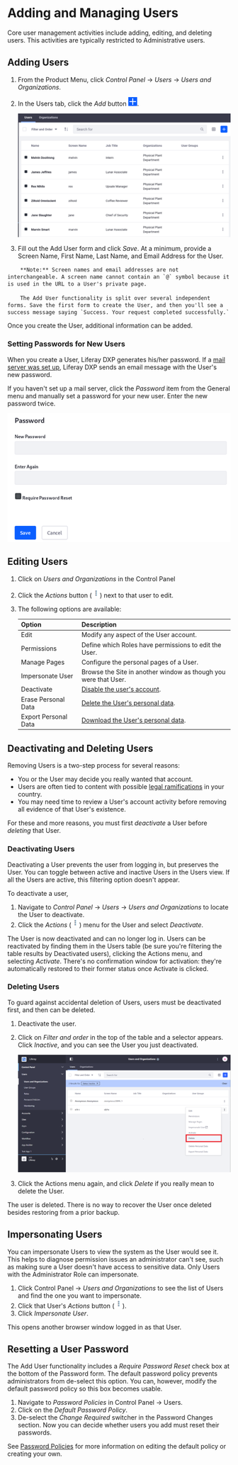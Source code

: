 # Adding and Managing Users

Core user management activities include adding, editing, and deleting users. This activities are typically restricted to Administrative users.

## Adding Users

1. From the Product Menu, click *Control Panel* &rarr; *Users* &rarr; *Users and Organizations*.
1. In the Users tab, click the *Add* button ![Add](../../../images/icon-add.png).

   ![Add Users from the Users and Organizations section of the Control Panel.](./adding-and-managing-users/images/01.png)

1. Fill out the Add User form and click *Save*. At a minimum, provide a Screen Name, First Name, Last Name, and Email Address for the User.

```note::
    **Note:** Screen names and email addresses are not interchangeable. A screen name cannot contain an `@` symbol because it is used in the URL to a User's private page.

    The Add User functionality is split over several independent forms. Save the first form to create the User, and then you'll see a success message saying `Success. Your request completed successfully.`
```

Once you create the User, additional information can be added.

### Setting Passwords for New Users

When you create a User, Liferay DXP generates his/her password. If a [mail server was set up](../../../installation-and-upgrades/setting-up-liferay-dxp/connecting-to-a-mail-server.md), Liferay DXP sends an email message with the User's new password.

If you haven't set up a mail server, click the *Password* item from the General menu and manually set a password for your new user. Enter the new password twice.

![Enter the password twice to manually set the password for a user. If the Password Policy you're using is configured to allow it, select whether to require the user to reset their password the first time they sign in to the portal.](./adding-and-managing-users/images/03.png)

## Editing Users

1. Click on *Users and Organizations* in the Control Panel

1. Click the *Actions* button (![Actions](../../../images/icon-actions.png)) next to that user to edit.

1. The following options are available:

    | Option | Description |
    | --- | --- |
    | Edit | Modify any aspect of the User account. |
    | Permissions | Define which Roles have permissions to edit the User. |
    | Manage Pages | Configure the personal pages of a User. |
    | Impersonate User | Browse the Site in another window as though you were that User. |
    | Deactivate | [Disable the user's account](#deactivating-users). |
    | Erase Personal Data | [Delete the User's personal data](./03-managing-user-data/01-intro.md). |
    | Export Personal Data | [Download the User's personal data](./03-managing-user-data/03-exporting-user-data.md). |

## Deactivating and Deleting Users

Removing Users is a two-step process for several reasons: 

- You or the User may decide you really wanted that account.
- Users are often tied to content with possible [legal ramifications](./managing-user-data-gdpr-compliance/managing-user-data.md) in your country. 
- You may need time to review a User's account activity before removing all evidence of that User's existence. 

For these and more reasons, you must first *deactivate* a User before *deleting* that User.

### Deactivating Users

Deactivating a User prevents the user from logging in, but preserves the User. You can toggle between active and inactive Users in the Users view. If all the Users are active, this filtering option doesn't appear.

To deactivate a user,

1. Navigate to *Control Panel* &rarr; *Users* &rarr; *Users and Organizations* to locate the User to deactivate.
1. Click the *Actions* (![Actions](../../../images/icon-actions.png)) menu for the User and select *Deactivate*.

The User is now deactivated and can no longer log in. Users can be reactivated by finding them in the Users table (be sure you're filtering the table results by Deactivated users), clicking the Actions menu, and selecting *Activate*. There's no confirmation window for activation: they're automatically restored to their former status once Activate is clicked.

### Deleting Users

To guard against accidental deletion of Users, users must be deactivated first, and then can be deleted.

1. Deactivate the user.
1. Click on *Filter and order* in the top of the table and a selector appears. Click *Inactive*, and you can see the User you just deactivated.

    ![To delete Users, first filter to show inactive or deactivated Users.](./adding-and-managing-users/images/05.png)

1. Click the Actions menu again, and click *Delete* if you really mean to delete the User.

The user is deleted. There is no way to recover the User once deleted besides restoring from a prior backup.

## Impersonating Users

You can impersonate Users to view the system as the User would see it. This helps to diagnose permission issues an administrator can't see, such as making sure a User doesn't have access to sensitive data. Only Users with the Administrator Role can impersonate.

1. Click Control Panel &rarr; *Users and Organizations* to see the list of Users and find the one you want to impersonate.
1. Click that User's *Actions* button (![Actions](../../../images/icon-actions.png)).
1. Click *Impersonate User*.

This opens another browser window logged in as that User.

## Resetting a User Password

The Add User functionality includes a *Require Password Reset* check box at the bottom of the Password form. The default password policy prevents administrators from de-select this option. You can, however, modify the default password policy so this box becomes usable.

1. Navigate to *Password Policies* in Control Panel &rarr; Users.
1. Click on the *Default Password Policy*.
1. De-select the *Change Required* switcher in the Password Changes section. Now you can decide whether users you add must reset their passwords.

See [Password Policies](../../devops/password-policies.md) for more information on editing the default policy or creating your own.

<!-- If we don't have related links, let's comment this out.
## Related Information

* Related
* Links -->
